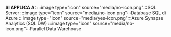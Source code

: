 <Token>**SI APPLICA A:** :::image type="icon" source="media/no-icon.png":::SQL Server :::image type="icon" source="media/no-icon.png":::Database SQL di Azure :::image type="icon" source="media/yes-icon.png":::Azure Synapse Analytics (SQL DW) :::image type="icon" source="media/no-icon.png":::Parallel Data Warehouse</Token>

